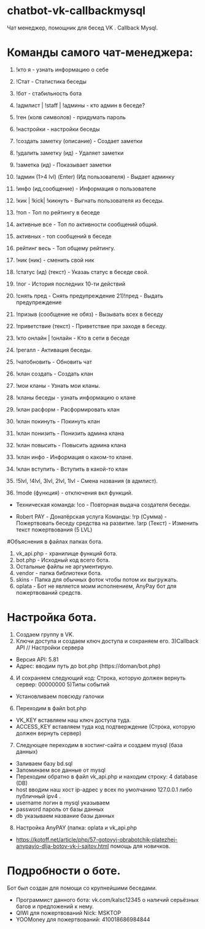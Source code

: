 # chatbot-vk-callbackmysql
Чат менеджер, помощник для бесед VK . Callback Mysql.

# Команды самого чат-менеджера:

1) !кто я - узнать информацию о себе

2) !Стат - Статистика беседы
3) !бот - стабильность бота
4) !адмлист | !staff | !админы - кто админ в беседе?
5) !ген (колв символов) - придумать пароль
6) !настройки - настройки беседы
7) !создать заметку (описание) - Создает заметки
8) !удалить заметку (ид) - Удаляет заметки
9) !заметка (ид) - Показывает заметки
10) !админ (1>4 lvl) (Enter) (Ид пользователя) - Выдает админку
11) !инфо (ид,сообщение) - Информация о пользователе
12) !кик | !kick| !кикнуть - Выгнать пользователя из беседы.
13) !топ - Топ по рейтингу в беседе
14) активные все - Топ по активности сообщений общий.
15) активных - топ сообщений в беседе
16) рейтинг весь - Топ общему рейтингу.
17) !ник (ник) - сменить свой ник
18) !статус (ид)
(текст) - Указаь статус в беседе свой.
19) !лог - История последних 10-ти действий
20) !снять пред - Снять предупреждение
21)!пред - Выдать предупреждение
22) !призыв (сообщение не обяз) - Вызывать всех в беседу
23) !приветствие
(текст) - Приветствие при заходе в беседу.
24) !кто онлайн | !онлайн - Кто в сети в беседе
25) !регалл - Активация беседы.
26) !чатобновить - Обновить чат
27) !клан создать - Создать клан
28) !мои кланы - Узнать мои кланы.
29) !кланы беседы - узнать информацию о клане
30) !клан расформ - Расформировать клан
31) !клан покинуть - Покинуть клан
32) !клан понизить - Понизить админа клана
33) !клан повысить - Повысить админа клана
34) !клан инфо - Информация о каком-то клане.
35) !клан вступить - Вступить в какой-то клан
36) !5lvl, !4lvl, 3lvl, 2lvl, 1lvl - Смена названия (в адмлист).
37) !mode (функция) - отключения вкл функций.

- Техническая команда:
!co - Повторная выдача создателя беседы.

- Robert PAY - Донатёрская услуга
Команды:
!rp (Сумма) - Пожертвовать беседу средства на развитие.
!arp (Текст) - Изменить текст пожертвования (5 LVL)

#Объяснения в файлах папках бота.
1) vk_api.php - хранилище функций бота.
2) bot.php - Исходный код всего бота.
3) Остальные файлы не аргументирую.
4) vendor - папка библиотеки бота.
5) skins - Папка для обычных фоток чтобы потом их выгружать.
6) oplata - Бот не является моим исполнением, AnyPay бот для пожертвований средств.

# Настройка бота.

1) Создаем группу в VK.
2) Ключи доступа и создаем ключ доступа и сохраняем его.
3)Callback API // Настройки сервера
- Версия API: 5.81
- Адрес: вводим путь до bot.php (https://doman/bot.php)
4) И сохраняем следующий код: Строка, которую должен вернуть сервер: 00000000
5)Типы событий
- Установливаем повсюду галочки
6) Переходим в файл bot.php
- VK_KEY вставляем наш ключ доступа туда.
- ACCESS_KEY вставляем туда код подтверждение (Строка, которую должен вернуть сервер)
7) Следующее переходим в хостинг-сайта и создаем mysql (база данных)
- Заливаем базу bd.sql
- Запоминаем все данные от mysql
- Переходим обратно в файл vk_api.php и находим строку: 4 database (DB)
- host вводим наш хост ip-адрес у всех по умолчанию 127.0.0.1 либо публичный ipv4 .
- username логин в mysql указываем
- password пароль от базы данных
- db указываем название базы данных

8) Настройка AnyPAY (папка: oplata и vk_api.php
- https://kotoff.net/article/php/57-gotovyj-obrabotchik-platezhej-anypayio-dlja-botov-vk-i-sajtov.html помощь для новичков.

# Подробности о боте.
 Бот был создан для помощи со крупнейшими беседами.
- Программист данного бота: vk.com/kalsc12345 о наличий серьёзных багов и предложений к нему.
- QIWI для пожертвований Nick: MSKTOP
- YOOMoney для пожертвований: 410018686984844
